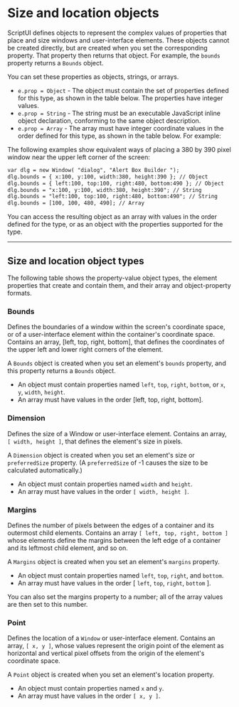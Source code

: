 # Size and location objects

ScriptUI defines objects to represent the complex values of properties that place and size windows and user-interface elements. These objects cannot be created directly, but are created when you set the corresponding property. That property then returns that object. For example, the `bounds` property returns a `Bounds` object.

You can set these properties as objects, strings, or arrays.

- `e.prop = Object` - The object must contain the set of properties defined for this type, as shown in the table below. The properties have integer values.
- `e.prop = String` - The string must be an executable JavaScript inline object declaration, conforming to the same object description.
- `e.prop = Array` - The array must have integer coordinate values in the order defined for this type, as shown in the table below. For example:

The following examples show equivalent ways of placing a 380 by 390 pixel window near the upper left corner of the screen:

```default
var dlg = new Window( "dialog", "Alert Box Builder ");
dlg.bounds = { x:100, y:100, width:380, height:390 }; // Object
dlg.bounds = { left:100, top:100, right:480, bottom:490 }; // Object
dlg.bounds = "x:100, y:100, width:380, height:390"; // String
dlg.bounds = "left:100, top:100, right:480, bottom:490"; // String
dlg.bounds = [100, 100, 480, 490]; // Array
```

You can access the resulting object as an array with values in the order defined for the type, or as an object with the properties supported for the type.

---

## Size and location object types

The following table shows the property-value object types, the element properties that create and contain them, and their array and object-property formats.

### Bounds

Defines the boundaries of a window within the screen's coordinate space, or of a user-interface element within the container's coordinate space. Contains an array, [left, top, right, bottom], that defines the coordinates of the upper left and lower right corners of the element.

A `Bounds` object is created when you set an element's `bounds` property, and this property returns a `Bounds` object.

- An object must contain properties named `left`, `top`, `right`, `bottom`, or `x`, `y`, `width`, `height`.
- An array must have values in the order [left, top, right, bottom].

### Dimension

Defines the size of a Window or user-interface element. Contains an array, `[ width, height ]`, that defines the element's size in pixels.

A `Dimension` object is created when you set an element's size or `preferredSize` property. (A `preferredSize` of -1 causes the size to be calculated automatically.)

- An object must contain properties named `width` and `height`.
- An array must have values in the order `[ width, height ]`.

### Margins

Defines the number of pixels between the edges of a container and its outermost child elements. Contains an array `[ left, top, right, bottom ]` whose elements define the margins between the left edge of a container and its leftmost child element, and so on.

A `Margins` object is created when you set an element's `margins` property.

- An object must contain properties named `left`, `top`, `right`, and `bottom`.
- An array must have values in the order [ `left`, `top`, `right`, `bottom` ].

You can also set the margins property to a number; all of the array values are then set to this number.

### Point

Defines the location of a `Window` or user-interface element. Contains an array, `[ x, y ]`, whose values represent the origin point of the element as horizontal and vertical pixel offsets from the origin of the element's coordinate space.

A `Point` object is created when you set an element's location property.

- An object must contain properties named `x` and `y`.
- An array must have values in the order `[ x, y ]`.
